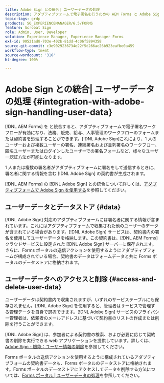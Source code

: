 ```yaml
---
title: Adobe Sign との統合| ユーザーデータの処理
description: アダプティブフォームで電子署名を行うための AEM Forms と Adobe Sign の統合について説明します。様々なワークフローに対して複数の署名オプションをサポートします。
topic-tags: grdp
products: SG_EXPERIENCEMANAGER/6.5/FORMS
feature: Acrobat Sign
role: Admin, User, Developer
solution: Experience Manager, Experience Manager Forms
exl-id: 90521ad8-703e-402b-81dd-4c06f5894358
source-git-commit: c3e9029236734e22f5d266ac26b923eafbe0a459
workflow-type: tm+mt
source-wordcount: '316'
ht-degree: 100%

---
```


# Adobe Sign との統合| ユーザーデータの処理 {#integration-with-adobe-sign-handling-user-data}

[!DNL AEM Forms] を と統合すると、アダプティブフォームで電子署名ワークフローが有効になり、法務、販売、給与、人事管理のワークフローのフォームまたは契約書を処理することができます。[!DNL  Adobe Sign]これにより、1 人のユーザーおよび複数ユーザーの署名、連続署名および並列署名のワークフロー、匿名ユーザーまたはログインしたユーザーでの署名フォームなど、様々なユーザー認証方法が可能になります。

1 人または複数の署名者がアダプティブフォームに署名をして送信するときに、署名者に関する情報を含む [!DNL Adobe Sign] の契約書が生成されます。

[!DNL AEM Forms] の [!DNL Adobe Sign] との統合について詳しくは、[アダプティブフォームで Adobe Sign を使用する](/help/forms/using/working-with-adobe-sign.md)を参照してください。

## ユーザーデータとデータストア {#data}

[!DNL Adobe Sign] 対応のアダプティブフォームには署名者に関する情報が含まれています。これにはアダプティブフォームで収集された他のユーザーのデータが含まれている場合があります。[!DNL Adobe Sign] サービスは、契約書内の署名を使用してユーザーデータを格納します。この契約書は、[!DNL AEM Forms] クラウドサービスに設定された [!DNL Adobe Sign] サーバーに保存されます。さらに、Forms ポータルの送信アクションを使用するようにアダプティブフォームが構成されている場合、契約書のデータはフォームデータと共に Forms ポータルのデータストアに格納されます。

## ユーザーデータへのアクセスと削除 {#access-and-delete-user-data}

ユーザーデータは契約書内で収集されますが、いずれのサービステーブルにも保存されません。[!DNL Adobe Sign] を使用すると、管理者はサービスで管理する管理データを自身で選択できます。[!DNL Adobe Sign] サービスのプライバシー管理者は、依頼者のメールアドレスに基づいて契約書のリストの作成または削除を行うことができます。

[!DNL Adobe Sign] は、参加者による契約書の検索、および必要に応じて契約書の削除を実行できる web アプリケーションを提供しています。詳しくは、[Adobe Sign - 機能：ユーザー情報の削除](https://helpx.adobe.com/jp/sign/help/adobesign_gdpr_user_deletion.html)を参照してください。

Forms ポータルの送信アクションを使用するように構成されているアダプティブフォームの契約書データも、Forms ポータルのデータストアに格納されます。Forms ポータルのデータストアにアクセスしてデータを削除する方法については、[Forms ポータル | ユーザーデータの処理](/help/forms/using/forms-portal-handling-user-data.md)を参照してください。
